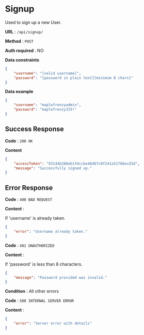 # Signup

Used to sign up a new User.

**URL** : `/api/signup/`

**Method** : `POST`

**Auth required** : NO

**Data constraints**

```json
{
    "username": "[valid username]",
    "password": "[password in plain text][minimum 8 chars]"
}
```

**Data example**

```json
{
    "username": "maplefrenzyadmin",
    "password": "maplefrenzy333!"
}
```

## Success Response

**Code** : `200 OK`

**Content**

```json
{
    "accessToken": "93144b288eb1fdccbe46d6fc0f241a51766ecd3d",
    "message": "Successfully signed up."
}
```

## Error Response

**Code** : `400 BAD REQUEST`

**Content** :

If 'username' is already taken.

```json
{
    "error": "Username already taken."
}
```

**Code** : `401 UNAUTHORIZED`

**Content** :

If 'password' is less than 8 characters.

```json
{
    "message": "Password provided was invalid."
}
```

**Condition** : All other errors

**Code** : `500 INTERNAL SERVER ERROR`

**Content** :

```json
{
    "error": "Server error with details"
}
```
